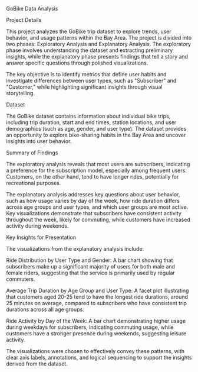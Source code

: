 GoBike Data Analysis

Project Details

This project analyzes the GoBike trip dataset to explore trends, user behavior, and usage patterns within the Bay Area. The project is divided into two phases: Exploratory Analysis and Explanatory Analysis. The exploratory phase involves understanding the dataset and extracting preliminary insights, while the explanatory phase presents findings that tell a story and answer specific questions through polished visualizations.

The key objective is to identify metrics that define user habits and investigate differences between user types, such as "Subscriber" and "Customer," while highlighting significant insights through visual storytelling.

Dataset

The GoBike dataset contains information about individual bike trips, including trip duration, start and end times, station locations, and user demographics (such as age, gender, and user type). The dataset provides an opportunity to explore bike-sharing habits in the Bay Area and uncover insights into user behavior.

Summary of Findings

The exploratory analysis reveals that most users are subscribers, indicating a preference for the subscription model, especially among frequent users. Customers, on the other hand, tend to have longer rides, potentially for recreational purposes.

The explanatory analysis addresses key questions about user behavior, such as how usage varies by day of the week, how ride duration differs across age groups and user types, and which user groups are most active. Key visualizations demonstrate that subscribers have consistent activity throughout the week, likely for commuting, while customers have increased activity during weekends.

Key Insights for Presentation

The visualizations from the explanatory analysis include:

Ride Distribution by User Type and Gender: A bar chart showing that subscribers make up a significant majority of users for both male and female riders, suggesting that the service is primarily used by regular commuters.

Average Trip Duration by Age Group and User Type: A facet plot illustrating that customers aged 20-25 tend to have the longest ride durations, around 25 minutes on average, compared to subscribers who have consistent trip durations across all age groups.

Ride Activity by Day of the Week: A bar chart demonstrating higher usage during weekdays for subscribers, indicating commuting usage, while customers have a stronger presence during weekends, suggesting leisure activity.

The visualizations were chosen to effectively convey these patterns, with clear axis labels, annotations, and logical sequencing to support the insights derived from the dataset.

